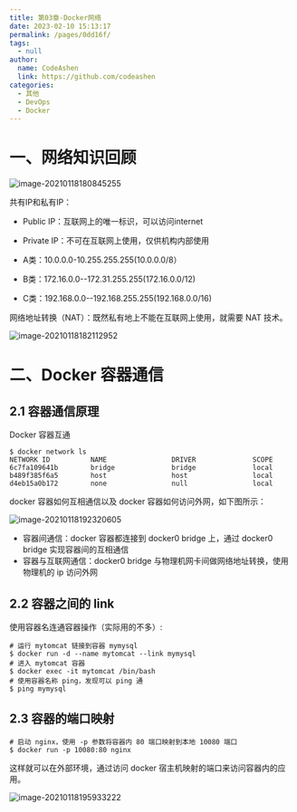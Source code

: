 ```yaml
---
title: 第03章-Docker网络
date: 2023-02-10 15:13:17
permalink: /pages/0dd16f/
tags: 
  - null
author: 
  name: CodeAshen
  link: https://github.com/codeashen
categories: 
  - 其他
  - DevOps
  - Docker
---
```

# 一、网络知识回顾

![image-20210118180845255](https://s3.ax1x.com/2021/01/19/sghEPP.png)

共有IP和私有IP：

* Public IP：互联网上的唯一标识，可以访问internet
* Private IP：不可在互联网上使用，仅供机构内部使用

* A类：10.0.0.0-10.255.255.255(10.0.0.0/8）
* B类：172.16.0.0--172.31.255.255(172.16.0.0/12)
* C类：192.168.0.0--192.168.255.255(192.168.0.0/16)

网络地址转换（NAT）：既然私有地上不能在互联网上使用，就需要 NAT 技术。

![image-20210118182112952](https://s3.ax1x.com/2021/01/19/sghQVs.png)

# 二、Docker 容器通信

## 2.1 容器通信原理

Docker 容器互通

```shell
$ docker network ls
NETWORK ID          NAME                DRIVER              SCOPE
6c7fa109641b        bridge              bridge              local
b489f385f6a5        host                host                local
d4eb15a0b172        none                null                local
```

docker 容器如何互相通信以及 docker 容器如何访问外网，如下图所示：

![image-20210118192320605](https://s3.ax1x.com/2021/01/19/sghlan.png)

- 容器间通信：docker 容器都连接到 docker0 bridge 上，通过 docker0 bridge 实现容器间的互相通信
- 容器与互联网通信：docker0 bridge 与物理机网卡间做网络地址转换，使用物理机的 ip 访问外网

## 2.2 容器之间的 link

使用容器名连通容器操作（实际用的不多）:

```shell
# 运行 mytomcat 链接到容器 mymysql
$ docker run -d --name mytomcat --link mymysql
# 进入 mytomcat 容器
$ docker exec -it mytomcat /bin/bash
# 使用容器名称 ping，发现可以 ping 通
$ ping mymysql
```

## 2.3 容器的端口映射

```shell
# 启动 nginx，使用 -p 参数将容器内 80 端口映射到本地 10080 端口
$ docker run -p 10080:80 nginx
```

这样就可以在外部环境，通过访问 docker 宿主机映射的端口来访问容器内的应用。

![image-20210118195933222](https://s3.ax1x.com/2021/01/19/sgh8P0.png)
